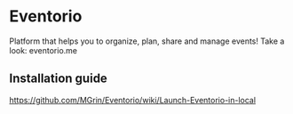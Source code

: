 # Eventorio
Platform that helps you to organize, plan, share and manage events!
Take a look: eventorio.me

## Installation guide
https://github.com/MGrin/Eventorio/wiki/Launch-Eventorio-in-local

